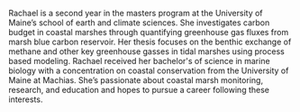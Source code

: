 Rachael is a second year in the masters program at the University of Maine’s school of earth and climate sciences. She investigates carbon budget in coastal marshes through quantifying greenhouse gas fluxes from marsh blue carbon reservoir. Her thesis focuses on the benthic exchange of methane and other key greenhouse gasses in tidal marshes using process based modeling. Rachael received her bachelor's of science in marine biology with a concentration on coastal conservation from the University of Maine at Machias. She’s passionate about coastal marsh monitoring, research, and education and hopes to pursue a career following these interests.
